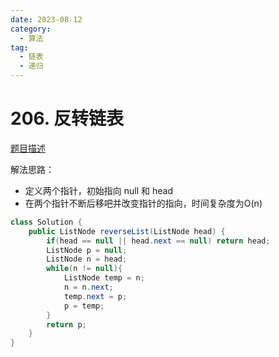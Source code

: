 ```yaml
---
date: 2023-08-12
category: 
  - 算法
tag: 
  - 链表
  - 递归
---
```


# 206. 反转链表


<Badge text="简单" type="tip" vertical="middle" />

[题目描述](https://leetcode.cn/problems/reverse-linked-list/description/?envType=study-plan-v2&envId=leetcode-75)

解法思路：  
- 定义两个指针，初始指向 null 和 head 
- 在两个指针不断后移吧并改变指针的指向，时间复杂度为O(n)

```java
class Solution {
    public ListNode reverseList(ListNode head) {
        if(head == null || head.next == null) return head;
        ListNode p = null;
        ListNode n = head;
        while(n != null){
            ListNode temp = n;
            n = n.next;
            temp.next = p;
            p = temp;
        }
        return p;
    }
}
```